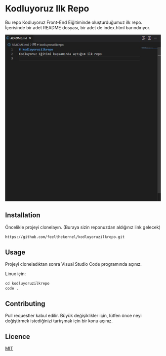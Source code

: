 # Kodluyoruz Ilk Repo  
Bu repo Kodluyoruz Front-End Eiğitiminde oluşturduğumuz ilk repo. İçerisinde bir adet README dosyası, bir adet de index.html barındırıyor.

![github](img/ss.jpg)

## Installation

Öncelikle projeyi clonelayın. (Buraya sizin reponuzdan aldığınız link gelecek)

```bash
https://github.com/feelthekernel/kodluyoruzilkrepo.git
```

## Usage

Projeyi cloneladıktan sonra Visual Studio Code programında açınız.

Linux için:
```linux
cd kodluyoruzilkrepo
code .
```

## Contributing
Pull requestler kabul edilir. Büyük değişiklikler için, lütfen önce neyi değiştirmek istediğinizi tartışmak için bir konu açınız.

## Licence
[MIT](https://choosealicence.com/licenses/mit/)
